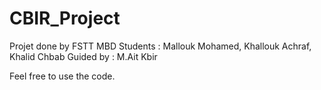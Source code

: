 # CBIR_Project

Projet done by FSTT MBD Students : Mallouk Mohamed, Khallouk Achraf, Khalid Chbab
Guided by : M.Ait Kbir

Feel free to use the code.
